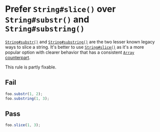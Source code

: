 # Prefer `String#slice()` over `String#substr()` and `String#substring()`

[`String#substr()`](https://developer.mozilla.org/en-US/docs/Web/JavaScript/Reference/Global_Objects/String/substr) and [`String#substring()`](https://developer.mozilla.org/en-US/docs/Web/JavaScript/Reference/Global_Objects/String/substring) are the two lesser known legacy ways to slice a string. It's better to use [`String#slice()`](https://developer.mozilla.org/en-US/docs/Web/JavaScript/Reference/Global_Objects/String/slice) as it's a more popular option with clearer behavior that has a consistent [`Array` counterpart](https://developer.mozilla.org/en-US/docs/Web/JavaScript/Reference/Global_Objects/Array/slice).

This rule is partly fixable.


## Fail

```js
foo.substr(1, 2);
foo.substring(1, 3);
```


## Pass

```js
foo.slice(1, 3);
```
